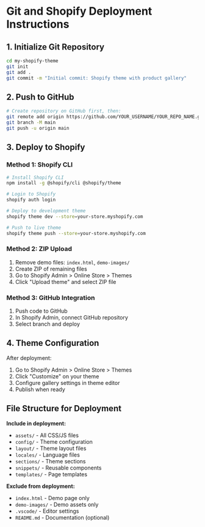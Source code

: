 # Git and Shopify Deployment Instructions

## 1. Initialize Git Repository

```bash
cd my-shopify-theme
git init
git add .
git commit -m "Initial commit: Shopify theme with product gallery"
```

## 2. Push to GitHub

```bash
# Create repository on GitHub first, then:
git remote add origin https://github.com/YOUR_USERNAME/YOUR_REPO_NAME.git
git branch -M main
git push -u origin main
```

## 3. Deploy to Shopify

### Method 1: Shopify CLI
```bash
# Install Shopify CLI
npm install -g @shopify/cli @shopify/theme

# Login to Shopify
shopify auth login

# Deploy to development theme
shopify theme dev --store=your-store.myshopify.com

# Push to live theme
shopify theme push --store=your-store.myshopify.com
```

### Method 2: ZIP Upload
1. Remove demo files: `index.html`, `demo-images/`
2. Create ZIP of remaining files
3. Go to Shopify Admin > Online Store > Themes
4. Click "Upload theme" and select ZIP file

### Method 3: GitHub Integration
1. Push code to GitHub
2. In Shopify Admin, connect GitHub repository
3. Select branch and deploy

## 4. Theme Configuration

After deployment:
1. Go to Shopify Admin > Online Store > Themes
2. Click "Customize" on your theme
3. Configure gallery settings in theme editor
4. Publish when ready

## File Structure for Deployment

**Include in deployment:**
- `assets/` - All CSS/JS files
- `config/` - Theme configuration  
- `layout/` - Theme layout files
- `locales/` - Language files
- `sections/` - Theme sections
- `snippets/` - Reusable components
- `templates/` - Page templates

**Exclude from deployment:**
- `index.html` - Demo page only
- `demo-images/` - Demo assets only
- `.vscode/` - Editor settings
- `README.md` - Documentation (optional)